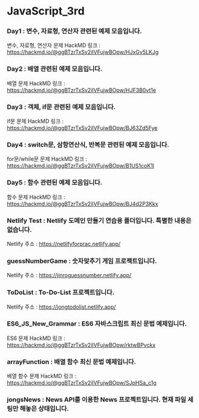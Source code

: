 # JavaScript_3rd
### Day1 : 변수, 자료형, 연산자 관련된 예제 모음입니다.
변수, 자료형, 연산자 문제 HackMD 링크 : https://hackmd.io/@ggBTzrTxSv2iIVFujwBOpw/HJxGv5LKJg
### Day2 : 배열 관련된 예제 모음입니다.
배열 문제 HackMD 링크 : https://hackmd.io/@ggBTzrTxSv2iIVFujwBOpw/HJF3B0vt1e
### Day3 : 객체, if문 관련된 예제 모음입니다.
if문 문제 HackMD 링크 : https://hackmd.io/@ggBTzrTxSv2iIVFujwBOpw/BJ63Zd5Fye
### Day4 : switch문, 삼항연산식, 반복문 관련된 예제 모음입니다.
for문/while문 문제 HackMD 링크 : https://hackmd.io/@ggBTzrTxSv2iIVFujwBOpw/B1US1coK1l
### Day5 : 함수 관련된 예제 모음입니다.
함수 문제 HackMD 링크 : https://hackmd.io/@ggBTzrTxSv2iIVFujwBOpw/BJ4d2P3Kkx
### Netlify Test : Netlify 도메인 만들기 연습용 폴더입니다. 특별한 내용은 없습니다.
Netlify 주소 : https://netlifyforprac.netlify.app/
### guessNumberGame : 숫자맞추기 게임 프로젝트입니다.
Netlify 주소 : https://jinroguessnumber.netlify.app/
### ToDoList : To-Do-List 프로젝트입니다.
Netlify 주소 : https://jongtodolist.netlify.app/
### ES6_JS_New_Grammar : ES6 자바스크립트 최신 문법 예제입니다.
ES6 문제 HackMD 링크 : https://hackmd.io/@ggBTzrTxSv2iIVFujwBOpw/rktwBPvckx
### arrayFunction : 배열 함수 최신 문법 예제입니다.
배열 함수 문제 HackMD 링크 : https://hackmd.io/@ggBTzrTxSv2iIVFujwBOpw/SJpHSa_c1g
### jongsNews : News API를 이용한 News 프로젝트입니다. 현재 파일 세팅만 해놓은 상태입니다.
